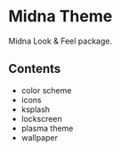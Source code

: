 Midna Theme
==========

Midna Look & Feel package.

## Contents

* color scheme
* icons
* ksplash
* lockscreen
* plasma theme
* wallpaper

